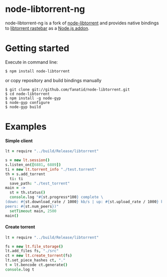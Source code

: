 # node-libtorrent-ng

node-libtorrent-ng is a fork of [node-libtorrent](https://github.com/fanatid/node-libtorrent) and provides native bindings to [libtorrent rastebar](http://www.rasterbar.com/products/libtorrent/) as a [Node.js addon](http://nodejs.org/docs/latest/api/addons.html).

# Getting started
Execute in command line:
```
$ npm install node-libtorrent
```
or copy repository and build bindings manually
```
$ git clone git://github.com/fanatid/node-libtorrent.git
$ cd node-libtorrent
$ npm install -g node-gyp
$ node-gyp configure
$ node-gyp build
```

# Examples
#### Simple client
```coffeescript
lt = require "../build/Release/libtorrent"

s = new lt.session()
s.listen_on([6881, 6889])
ti = new lt.torrent_info "./test.torrent"
th = s.add_torrent
  ti: ti
  save_path: "./test_torrent"
main = ->
  st = th.status()
  console.log "#{st.progress*100} complete \
(down: #{st.download_rate / 1000} kb/s | up: #{st.upload_rate / 1000} kB/s | \
peers: #{st.num_peers})"
  setTimeout main, 2500
main()
```

#### Create torrent
```coffeescript
lt = require "../build/Release/libtorrent"

fs = new lt.file_storage()
lt.add_files fs, "./src"
ct = new lt.create_torrent(fs)
lt.set_piece_hashes ct, "."
t = lt.bencode ct.generate()
console.log t
```
